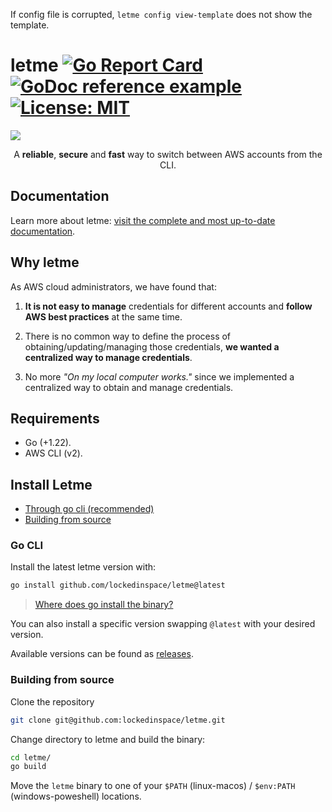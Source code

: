 If config file is corrupted, ``letme config view-template`` does not show the template.

# letme [![Go Report Card](https://goreportcard.com/badge/github.com/lockedinspace/letme-go)](https://goreportcard.com/report/github.com/lockedinspace/letme-go) [![GoDoc reference example](https://img.shields.io/badge/godoc-reference-blue.svg)](https://pkg.go.dev/github.com/lockedinspace/letme) [![License: MIT](https://img.shields.io/badge/License-MIT-yellow.svg)](https://opensource.org/licenses/MIT) 

![](./docs/letme-banner.webp)
<p align="center">A <b>reliable</b>, <b>secure</b> and <b>fast</b> way to switch between AWS accounts from the CLI. </p>

## Documentation

Learn more about letme: [visit the complete and most up-to-date documentation](https://www.getletme.com/).

## Why letme
As AWS cloud administrators, we have found that:

1. **It is not easy to manage** credentials for different accounts and **follow AWS best practices** at the same time.
   
2. There is no common way to define the process of obtaining/updating/managing those credentials, **we wanted a centralized way to manage credentials**.

3. No more _"On my local computer works."_ since we implemented a centralized way to obtain and manage credentials.

## Requirements

- Go (+1.22).
- AWS CLI (v2).

## Install Letme

- [Through go cli (recommended)](#go-cli)
- [Building from source](#building-from-source)
  
### Go CLI

Install the latest letme version with:

```bash
go install github.com/lockedinspace/letme@latest
```
> [Where does go install the binary?](https://pkg.go.dev/cmd/go#hdr-Compile_and_install_packages_and_dependencies)

You can also install a specific version swapping ``@latest`` with your desired version.

Available versions can be found as [releases](https://github.com/lockedinspace/letme/releases). 


### Building from source

Clone the repository

```bash
git clone git@github.com:lockedinspace/letme.git
```

Change directory to letme and build the binary:

```bash
cd letme/
go build 
```

Move the ``letme`` binary to one of your ``$PATH`` (linux-macos) / ``$env:PATH`` (windows-poweshell) locations.

